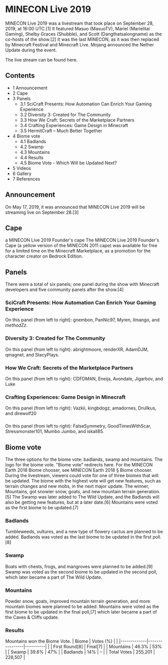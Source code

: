 # MINECON Live 2019
MINECON Live 2019 was a livestream that took place on September 28, 2019, at 16:00 UTC.[1] It featured Masuo (MasuoTV), Mariel (Marielitai Gaming), Shelby Graces (Shubble), and Scott (Dangthatsalongname) as the co-hosts of the show.[2] It was the last MINECON, as it was then replaced by Minecraft Festival and Minecraft Live. Mojang announced the Nether Update during the event.

The live stream can be found here.

## Contents
- 1 Announcement
- 2 Cape
- 3 Panels
	- 3.1 SciCraft Presents: How Automation Can Enrich Your Gaming Experience
	- 3.2 Diversity 3: Created for The Community
	- 3.3 How We Craft: Secrets of the Marketplace Partners
	- 3.4 Crafting Experiences: Game Design in Minecraft
	- 3.5 HermitCraft – Much Better Together
- 4 Biome vote
	- 4.1 Badlands
	- 4.2 Swamp
	- 4.3 Mountains
	- 4.4 Results
	- 4.5 Biome Vote - Which Will be Updated Next?
- 5 Videos
- 6 Gallery
- 7 References

## Announcement
On May 17, 2019, it was announced that MINECON Live 2019 will be streaming live on September 28.[3]

## Cape
a MINECON Live 2019 Founder's cape
The MINECON Live 2019 Founder's Cape (a yellow version of the MINECON 2011 cape) was available for free for a limited time on the Minecraft Marketplace, as a promotion for the character creator on Bedrock Edition.

## Panels
There were a total of six panels; one panel during the show with Minecraft developers and five community panels after the show.[4]

### SciCraft Presents: How Automation Can Enrich Your Gaming Experience



On this panel (from left to right): gnembon, PanNic97, Myren, ilmango, and _methodZz_.

### Diversity 3: Created for The Community



On this panel (from left to right): abrightmoore, renderXR, AdamDJM, qmagnet, and StacyPlays.

### How We Craft: Secrets of the Marketplace Partners



On this panel (from left to right): CDFDMAN, Eneija, Avondale, Jigarbov, and Luke

### Crafting Experiences: Game Design in Minecraft



On this panel (from left to right): Vazkii, kingbdogz, amadornes, Drullkus, and direwolf20

### 



On this panel (from left to right): FalseSymmetry, GoodTimesWithScar, Stressmonster101, Mumbo Jumbo, and iskall85.

## Biome vote
The three options for the biome vote: badlands, swamp and mountains.
The logo for the biome vote.
"Biome vote" redirects here.  For the MINECON Earth 2018 Biome chooser, see MINECON Earth 2018 § Biome chooser.
During the livestream, viewers could vote for one of three biomes that will be updated. The biome with the highest vote will get new features, such as terrain changes and new mobs, in the next major update. The winner, Mountains, got snowier snow, goats, and new mountain terrain generation.[5] The Swamp was later added to The Wild Update, and the Badlands will also be getting new features, but at a later date.[6] Mountains were voted as the first biome to be updated.[7]

### Badlands
Tumbleweeds, vultures, and a new type of flowery cactus are planned to be added. Badlands was voted as the last biome to be updated in the first poll.[8]

### Swamp
Boats with chests, frogs, and mangroves were planned to be added.[9] Swamp was voted as the second biome to be updated in the second poll, which later became a part of The Wild Update.

### Mountains
Powder snow, goats, improved mountain terrain generation, and more mountain biomes were planned to be added. Mountains were voted as the first biome to be updated in the final poll,[7] which later became a part of the Caves & Cliffs update.

### Results
Mountains won the Biome Vote.
| Biome       | Votes (%)      |          |
|-------------|----------------|----------|
|             | First Round[8] | Final[7] |
| Mountains   | 46.3%          | 53%      |
| Swamp       | 39.6%          | 47%      |
| Badlands    | 14%            | –        |
| Total Votes | 255,201        | 228,507  |

### 




